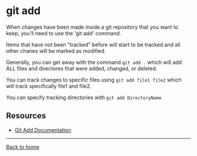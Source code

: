 # git add
When changes have been made inside a git repository that you want to keep, you'll need to use the 'git add' command.

Items that have not been "tracked" before will start to be tracked and all other chanes will be marked as modified.

Generally, you can get away with the command `git add .` which will add ALL files and directores that were added, changed, or deleted. 

You can track changes to specific files using `git add file1 file2` which will track specifically file1 and file2.

You can specify tracking directories with `git add DirectoryName` 
 ## Resources
  - [Git Add Documentation](http;//git-scm.com/docs/git-add)
  ---
  [Back to home](../READ.md)
  